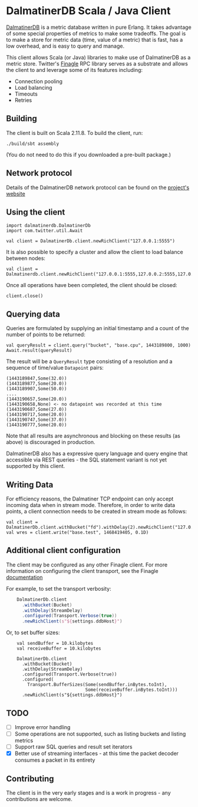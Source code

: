 # DalmatinerDB Scala / Java Client

[DalmatinerDB](https://github.com/dalmatinerdb/dalmatinerdb) is a metric database written in pure Erlang. It takes advantage of some special properties of metrics to make some tradeoffs. The goal is to make a store for metric data (time, value of a metric) that is fast, has a low overhead, and is easy to query and manage.

This client allows Scala (or Java) libraries to make use of DalmatinerDB as a metric store.  Twitter's [Finagle](https://github.com/twitter/finagle) RPC library serves as a substrate and allows the client to and leverage some of its features including:

- Connection pooling
- Load balancing
- Timeouts
- Retries

## Building

The client is built on Scala 2.11.8. To build the client, run:

    ./build/sbt assembly

(You do not need to do this if you downloaded a pre-built package.)

## Network protocol

Details of the DalmatinerDB network protocol can be found on the [project's website](http://dalmatinerdb.readthedocs.io/en/latest/proto.html)

## Using the client

    import dalmatinerdb.DalmatinerDb
    import com.twitter.util.Await

    val client = DalmatinerDb.client.newRichClient("127.0.0.1:5555")

It is also possible to specify a cluster and allow the client to load balance between nodes:

    val client = Dalmatinerdb.client.newRichClient("127.0.0.1:5555,127.0.0.2:5555,127.0.0.3:5555")

Once all operations have been completed, the client should be closed:

    client.close()

## Querying data

Queries are formulated by supplying an initial timestamp and a count of the number of points to be returned:

    val queryResult = client.query("bucket", "base.cpu", 1443189800, 1000)
    Await.result(queryResult)

The result will be a `QueryResult` type consisting of a resolution and a sequence of time/value `Datapoint` pairs:

    (1443189847,Some(32.0))
    (1443189877,Some(20.0))
    (1443189907,Some(50.0))
    ....
    (1443190657,Some(20.0))
    (1443190658,None) <- no datapoint was recorded at this time
    (1443190687,Some(27.0))
    (1443190717,Some(20.0))
    (1443190747,Some(37.0))
    (1443190777,Some(20.0))

Note that all results are asynchronous and blocking on these results (as above) is discouraged in production.

DalmatinerDB also has a expressive query language and query engine that accessible via REST queries - the SQL statement variant is not yet supported by this client.

## Writing Data

For efficiency reasons, the Dalmatiner TCP endpoint can only accept incoming data when in stream mode. Therefore, in order to write data points, a client connection needs to be created in stream mode as follows:

    val client = DalmatinerDb.client.withBucket("fd").withDelay(2).newRichClient("127.0.0.1:5555")
    val wres = client.write("base.test", 1468419405, 0.1D)
    
    
## Additional client configuration
The client may be configured as any other Finagle client.  For more information on configuring the client transport, see the Finagle [documentation](https://twitter.github.io/finagle/docs/com/twitter/finagle/param/ClientTransportParams.html)

For example, to set the transport verbosity:
```scala
    DalmatinerDb.client
      .withBucket(Bucket)
      .withDelay(StreamDelay)
      .configured(Transport.Verbose(true))
      .newRichClient(s"${settings.ddbHost}")
```

Or, to set buffer sizes:
```
    val sendBuffer = 10.kilobytes
    val receiveBuffer = 10.kilobytes

    DalmatinerDb.client
      .withBucket(Bucket)
      .withDelay(StreamDelay)
      .configured(Transport.Verbose(true))
      .configured(
        Transport.BufferSizes(Some(sendBuffer.inBytes.toInt),
                              Some(receiveBuffer.inBytes.toInt)))
      .newRichClient(s"${settings.ddbHost}")
 ```

## TODO

- [ ] Improve error handling
- [ ] Some operations are not supported, such as listing buckets and listing metrics
- [ ] Support raw SQL queries and result set iterators
- [x] Better use of streaming interfaces - at this time the packet decoder consumes a packet in its entirety

## Contributing

The client is in the very early stages and is a work in progress - any contributions are welcome.
